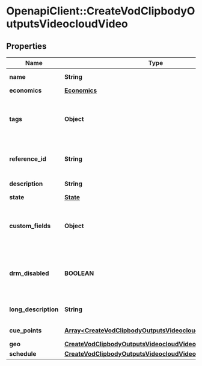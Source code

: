 # OpenapiClient::CreateVodClipbodyOutputsVideocloudVideo

## Properties
Name | Type | Description | Notes
------------ | ------------- | ------------- | -------------
**name** | **String** | Title of the video clip | 
**economics** | [**Economics**](Economics.md) |  | [optional] 
**tags** | **Object** | Array of tags for the video - note that  tags are string that may not contain a comma | [optional] 
**reference_id** | **String** | Reference id for the clip - must be unique within the account | [optional] 
**description** | **String** | Video short description | [optional] 
**state** | [**State**](State.md) |  | [optional] 
**custom_fields** | **Object** | An object whose properties are &#x60;fieldname&#x60;:&#x60;value&#x60; pairs - be sure to the *internal* name of the field | [optional] 
**drm_disabled** | **BOOLEAN** | Use to disable DRM packaging for this video - applies only to DRM-enabled accounts | [optional] 
**long_description** | **String** | A longer description of the video | [optional] 
**cue_points** | [**Array&lt;CreateVodClipbodyOutputsVideocloudVideoCuePoint&gt;**](CreateVodClipbodyOutputsVideocloudVideoCuePoint.md) | Array of cuepoint objects | [optional] 
**geo** | [**CreateVodClipbodyOutputsVideocloudVideoGeo**](CreateVodClipbodyOutputsVideocloudVideoGeo.md) |  | [optional] 
**schedule** | [**CreateVodClipbodyOutputsVideocloudVideoSchedule**](CreateVodClipbodyOutputsVideocloudVideoSchedule.md) |  | [optional] 


